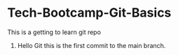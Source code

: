 # Tech-Bootcamp-Git-Basics
This is a getting to learn git repo
1. Hello Git this is the first commit to the main branch.
